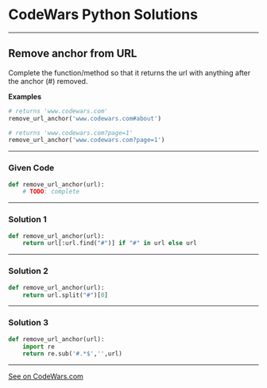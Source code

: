 # CodeWars Python Solutions

---

## Remove anchor from URL


Complete the function/method so that it returns the url with anything after the anchor (#) removed.


**Examples**

```python
# returns 'www.codewars.com'
remove_url_anchor('www.codewars.com#about')

# returns 'www.codewars.com?page=1'
remove_url_anchor('www.codewars.com?page=1')
```

---

### Given Code


```python
def remove_url_anchor(url):
    # TODO: complete
```

---

### Solution 1


```python
def remove_url_anchor(url):
    return url[:url.find("#")] if "#" in url else url
```

---

### Solution 2


```python
def remove_url_anchor(url):
    return url.split("#")[0]
```


---

### Solution 3


```python
def remove_url_anchor(url):
    import re
    return re.sub('#.*$','',url)
```


-------

[See on CodeWars.com](https://www.codewars.com/kata/51f2b4448cadf20ed0000386)
